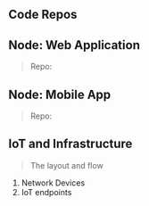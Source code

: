 ## Code Repos

## Node: Web Application
> Repo: 

## Node: Mobile App
> Repo: 

## IoT and Infrastructure
> The layout and flow
1. Network Devices 
2. IoT endpoints




